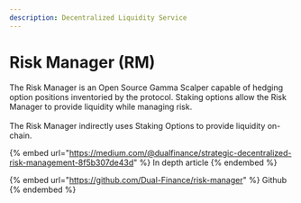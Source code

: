 ```yaml
---
description: Decentralized Liquidity Service
---
```


# Risk Manager (RM)

The Risk Manager is an Open Source Gamma Scalper capable of hedging option positions inventoried by the protocol. Staking options allow the Risk Manager to provide liquidity while managing risk.\
\
The Risk Manager indirectly uses Staking Options to provide liquidity on-chain.

{% embed url="https://medium.com/@dualfinance/strategic-decentralized-risk-management-8f5b307de43d" %}
In depth article
{% endembed %}

{% embed url="https://github.com/Dual-Finance/risk-manager" %}
Github
{% endembed %}
